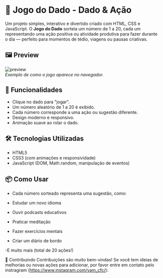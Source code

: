# 🎲 Jogo do Dado - Dado & Ação

Um projeto simples, interativo e divertido criado com HTML, CSS e JavaScript. O **Jogo do Dado** sorteia um número de 1 a 20, cada um representando uma ação positiva ou atividade produtiva para fazer durante o dia — perfeito para momentos de tédio, viagens ou pausas criativas.

## 🖼️ Preview

![preview](./screenshot.png)  
*Exemplo de como o jogo aparece no navegador.*

## 🚀 Funcionalidades

- Clique no dado para "jogar".
- Um número aleatório de 1 a 20 é exibido.
- Cada número corresponde a uma ação ou sugestão diferente.
- Design moderno e responsivo.
- Animação suave ao rolar o dado.

## 🛠 Tecnologias Utilizadas

- HTML5
- CSS3 (com animações e responsividade)
- JavaScript (DOM, Math.random, manipulação de eventos)

## 📦 Como Usar

- Cada número sorteado representa uma sugestão, como:

- Estudar um novo idioma

- Ouvir podcasts educativos

- Praticar meditação

- Fazer exercícios mentais

- Criar um diário de bordo

 -E muito mais (total de 20 ações!)

🤝 Contribuindo
Contribuições são muito bem-vindas! Se você tem ideias de melhorias ou novas ações para adicionar, por favor entre em contato pelo instragram (https://www.instagram.com/yam_cfc/):
